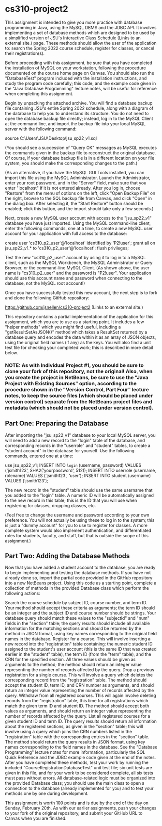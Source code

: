 # cs310-project2
This assignment is intended to give you more practice with database programming in Java, using the MySQL DBMS and the JDBC API.  It involves implementing a set of database methods which are designed to be used by a simplified version of JSU's Interactive Class Schedule (Links to an external site.) page.  These methods should allow the user of the application to: search the Spring 2022 course schedule, register for classes, or cancel their registration(s).

Before proceeding with this assignment, be sure that you have completed the installation of MySQL on your workstation, following the procedure documented on the course home page on Canvas.  You should also run the "DatabaseTest" program included with the installation instructions, and study the program code carefully; this code, and the example code given in the "Java Database Programming" lecture notes, will be useful for reference when completing this assignment.

Begin by unpacking the attached archive.  You will find a database backup file containing JSU's entire Spring 2022 schedule, along with a diagram of the database to help you to understand its structure.  You do not need to open the database backup file directly; instead, log in to the MySQL Client at the command line, and import the backup file into your local MySQL server with the following command:

source C:\Users\JSU\Desktop\jsu_sp22_v1.sql

(You should see a succession of "Query OK" messages as MySQL executes the commands given in the backup file to reconstruct the original database.  Of course, if your database backup file is in a different location on your file system, you should make the corresponding changes to the path.)

(As an alternative, if you have the MySQL GUI Tools installed, you can import this file using the MySQL Administrator.  Launch the Administrator, enter your root password, and in the "Server" field, make sure that you enter "localhost" if it is not entered already.  After you log in, choose "Restore" from the menu of options on the left, click "Open Backup File" on the right, browse to the SQL backup file from Canvas, and click "Open" in the dialog box.  After selecting it, the "Start Restore" button should be enabled; click this button, and the import should take only a few seconds.)

Next, create a new MySQL user account with access to the "jsu_sp22_v1" database you have just imported.  Using the MySQL command-line client, enter the following commands, one at a time, to create a new MySQL user account for your application with full access to the database:

create user 'cs310_p2_user'@'localhost' identified by 'P2!user';
grant all on jsu_sp22_v1.* to 'cs310_p2_user'@'localhost';
flush privileges;

Test the new "cs310_p2_user" account by using it to log in to a MySQL client, such as the MySQL Workbench, the MySQL Administrator or Query Browser, or the command-line MySQL Client.  (As shown above, the user name is "cs310_p2_user" and the password is "P2!user".  Your application should use this account name and password when connecting to the database, not the MySQL root account!)

Once you have successfully tested this new account, the next step is to fork and clone the following GitHub repository:

https://github.com/jsnellen/cs310-project2 (Links to an external site.)

This repository contains a partial implementation of the application for this assignment, which you are to use as a starting point.  It includes a few "helper methods" which you might find useful, including a "getResultSetAsJSON()" method which takes a ResultSet returned by a database query and encodes the data within it as an array of JSON objects, using the original field names (if any) as the keys.  You will also find a unit test file for checking your completed work; this is described in more detail below.

### NOTE: As with Individual Project #1, you should be sure to clone your fork of this repository, not the original!  Also, when you create the project in NetBeans, be sure to use the "Java Project with Existing Sources" option, according to the procedure shown in the "Version Control, Part Four" lecture notes, to keep the source files (which should be placed under version control) separate from the NetBeans project files and metadata (which should not be placed under version control).

## Part One: Preparing the Database

After importing the "jsu_sp22_v1" database to your local MySQL server, you will need to add a new record to the "login" table of the database, and corresponding records in the "userrole" and "student" tables, to create a "student account" in the database for yourself.  Use the following commands, entered one at a time:

use jsu_sp22_v1;
INSERT INTO `login` (username, password) VALUES ('jsmith123', SHA2('yourpassword', 512));
INSERT INTO userrole (username, rolename) VALUES ('jsmith123', 'user');
INSERT INTO student (username) VALUES ('jsmith123');

The new record in the "student" table should use the same username that you added to the "login" table.  A numeric ID will be automatically assigned to the new record in this table; this is the ID that you will use when registering for classes, dropping classes, etc.

(Feel free to change the username and password according to your own preference.  You will not actually be using these to log in to the system; this is just a "dummy account" for you to use to register for classes.  A more complete system would also implement authentication, and differentiated roles for students, faculty, and staff, but that is outside the scope of this assignment.)

## Part Two: Adding the Database Methods

Now that you have added a student account to the database, you are ready to begin implementing and testing the database methods.  If you have not already done so, import the partial code provided in the GitHub repository into a new NetBeans project.  Using this code as a starting point, complete a collection of methods in the provided Database class which perform the following actions:

Search the course schedule by subject ID, course number, and term ID.  Your method should accept these criteria as arguments; the term ID should be an integer and the subject ID and course number should be strings.  Your database query should match these values to the "subjectid" and "num" fields in the "section" table; the query results should include all available information for the matching sections and should be returned by the method in JSON format, using key names corresponding to the original field names in the database.
Register for a course.  This will involve inserting a new record into the "registration" table containing: the numeric student ID assigned to the student's user account (this is the same ID that was created earlier in the "student" table), the term ID (from the "term" table), and the CRN for the specified section.  All three values should be given as arguments to the method; the method should return an integer value representing the number of records affected by the query.
Drop a previous registration for a single course.  This will involve a query which deletes the corresponding record from the "registration" table.  The method should accept the student ID, term ID, and CRN number as arguments, and should return an integer value representing the number of records affected by the query.
Withdraw from all registered courses.  This will again involve deleting records from the "registration" table, this time for all registrations which match the given term ID and student ID.  The method should accept both values as arguments, and should return an integer value representing the number of records affected by the query.
List all registered courses for a given student ID and term ID.  The query results should return all information about the registered sections, as given in the "section" table; this will involve using a query which joins the CRN numbers listed in the "registration" table with the corresponding entries in the "section" table.  The method should return the query results in JSON format, using key names corresponding to the field names in the database.
See the "Database Programming" lecture notes for more information, particularly the SQL Quick Reference and the JDBC example code given at the end of the notes.  After you have completed these methods, test your work by running the included "CourseRegistrationDatabaseTest" unit test file; six unit tests are given in this file, and for your work to be considered complete, all six tests must pass without errors.  All database-related logic must be organized into the provided Database class; you should use the main class to open a connection to the database (already implemented for you) and to test your methods one by one during development.

This assignment is worth 100 points and is due by the end of the day on Sunday, February 20th.  As with our earlier assignments, push your changes to your fork of the original repository, and submit your GitHub URL to Canvas when you are finished.
